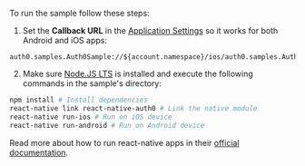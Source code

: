 To run the sample follow these steps:

1) Set the **Callback URL** in the [Application Settings](${manage_url}/#/applications/${account.clientId}/settings) so it works for both Android and iOS apps:
```text
auth0.samples.Auth0Sample://${account.namespace}/ios/auth0.samples.Auth0Sample/callback,com.auth0sample://${account.namespace}/android/com.auth0sample/callback
```

2) Make sure [Node.JS LTS](https://nodejs.org/en/download/) is installed and execute the following commands in the sample's directory:

```bash
npm install # Install dependencies
react-native link react-native-auth0 # Link the native module
react-native run-ios # Run on iOS device
react-native run-android # Run on Android device
```

Read more about how to run react-native apps in their [official documentation](https://facebook.github.io/react-native/docs/running-on-device.html).